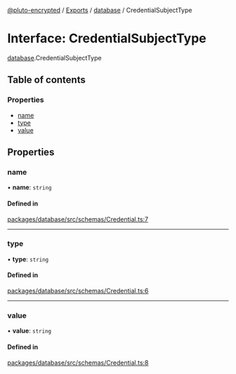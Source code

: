 [@pluto-encrypted](../README.md) / [Exports](../modules.md) / [database](../modules/database.md) / CredentialSubjectType

# Interface: CredentialSubjectType

[database](../modules/database.md).CredentialSubjectType

## Table of contents

### Properties

- [name](database.CredentialSubjectType.md#name)
- [type](database.CredentialSubjectType.md#type)
- [value](database.CredentialSubjectType.md#value)

## Properties

### name

• **name**: `string`

#### Defined in

[packages/database/src/schemas/Credential.ts:7](https://github.com/atala-community-projects/pluto-encrypted/blob/6ccfad9/packages/database/src/schemas/Credential.ts#L7)

___

### type

• **type**: `string`

#### Defined in

[packages/database/src/schemas/Credential.ts:6](https://github.com/atala-community-projects/pluto-encrypted/blob/6ccfad9/packages/database/src/schemas/Credential.ts#L6)

___

### value

• **value**: `string`

#### Defined in

[packages/database/src/schemas/Credential.ts:8](https://github.com/atala-community-projects/pluto-encrypted/blob/6ccfad9/packages/database/src/schemas/Credential.ts#L8)
